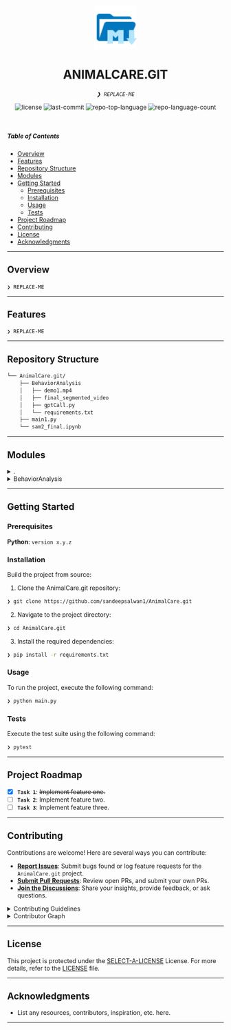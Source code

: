 <p align="center">
  <img src="https://raw.githubusercontent.com/PKief/vscode-material-icon-theme/ec559a9f6bfd399b82bb44393651661b08aaf7ba/icons/folder-markdown-open.svg" width="20%" alt="ANIMALCARE.GIT-logo">
</p>
<p align="center">
    <h1 align="center">ANIMALCARE.GIT</h1>
</p>
<p align="center">
    <em><code>❯ REPLACE-ME</code></em>
</p>
<p align="center">
	<img src="https://img.shields.io/github/license/sandeepsalwan1/AnimalCare.git?style=default&logo=opensourceinitiative&logoColor=white&color=0080ff" alt="license">
	<img src="https://img.shields.io/github/last-commit/sandeepsalwan1/AnimalCare.git?style=default&logo=git&logoColor=white&color=0080ff" alt="last-commit">
	<img src="https://img.shields.io/github/languages/top/sandeepsalwan1/AnimalCare.git?style=default&color=0080ff" alt="repo-top-language">
	<img src="https://img.shields.io/github/languages/count/sandeepsalwan1/AnimalCare.git?style=default&color=0080ff" alt="repo-language-count">
</p>
<p align="center">
	<!-- default option, no dependency badges. -->
</p>

<br>

#####  Table of Contents

- [ Overview](#-overview)
- [ Features](#-features)
- [ Repository Structure](#-repository-structure)
- [ Modules](#-modules)
- [ Getting Started](#-getting-started)
    - [ Prerequisites](#-prerequisites)
    - [ Installation](#-installation)
    - [ Usage](#-usage)
    - [ Tests](#-tests)
- [ Project Roadmap](#-project-roadmap)
- [ Contributing](#-contributing)
- [ License](#-license)
- [ Acknowledgments](#-acknowledgments)

---

##  Overview

<code>❯ REPLACE-ME</code>

---

##  Features

<code>❯ REPLACE-ME</code>

---

##  Repository Structure

```sh
└── AnimalCare.git/
    ├── BehaviorAnalysis
    │   ├── demo1.mp4
    │   ├── final_segmented_video
    │   ├── gptCall.py
    │   └── requirements.txt
    ├── main1.py
    └── sam2_final.ipynb
```

---

##  Modules

<details closed><summary>.</summary>

| File | Summary |
| --- | --- |
| [sam2_final.ipynb](https://github.com/sandeepsalwan1/AnimalCare.git/blob/main/sam2_final.ipynb) | <code>❯ REPLACE-ME</code> |
| [main1.py](https://github.com/sandeepsalwan1/AnimalCare.git/blob/main/main1.py) | <code>❯ REPLACE-ME</code> |

</details>

<details closed><summary>BehaviorAnalysis</summary>

| File | Summary |
| --- | --- |
| [requirements.txt](https://github.com/sandeepsalwan1/AnimalCare.git/blob/main/BehaviorAnalysis/requirements.txt) | <code>❯ REPLACE-ME</code> |
| [gptCall.py](https://github.com/sandeepsalwan1/AnimalCare.git/blob/main/BehaviorAnalysis/gptCall.py) | <code>❯ REPLACE-ME</code> |

</details>

---

##  Getting Started

###  Prerequisites

**Python**: `version x.y.z`

###  Installation

Build the project from source:

1. Clone the AnimalCare.git repository:
```sh
❯ git clone https://github.com/sandeepsalwan1/AnimalCare.git
```

2. Navigate to the project directory:
```sh
❯ cd AnimalCare.git
```

3. Install the required dependencies:
```sh
❯ pip install -r requirements.txt
```

###  Usage

To run the project, execute the following command:

```sh
❯ python main.py
```

###  Tests

Execute the test suite using the following command:

```sh
❯ pytest
```

---

##  Project Roadmap

- [X] **`Task 1`**: <strike>Implement feature one.</strike>
- [ ] **`Task 2`**: Implement feature two.
- [ ] **`Task 3`**: Implement feature three.

---

##  Contributing

Contributions are welcome! Here are several ways you can contribute:

- **[Report Issues](https://github.com/sandeepsalwan1/AnimalCare.git/issues)**: Submit bugs found or log feature requests for the `AnimalCare.git` project.
- **[Submit Pull Requests](https://github.com/sandeepsalwan1/AnimalCare.git/blob/main/CONTRIBUTING.md)**: Review open PRs, and submit your own PRs.
- **[Join the Discussions](https://github.com/sandeepsalwan1/AnimalCare.git/discussions)**: Share your insights, provide feedback, or ask questions.

<details closed>
<summary>Contributing Guidelines</summary>

1. **Fork the Repository**: Start by forking the project repository to your github account.
2. **Clone Locally**: Clone the forked repository to your local machine using a git client.
   ```sh
   git clone https://github.com/sandeepsalwan1/AnimalCare.git
   ```
3. **Create a New Branch**: Always work on a new branch, giving it a descriptive name.
   ```sh
   git checkout -b new-feature-x
   ```
4. **Make Your Changes**: Develop and test your changes locally.
5. **Commit Your Changes**: Commit with a clear message describing your updates.
   ```sh
   git commit -m 'Implemented new feature x.'
   ```
6. **Push to github**: Push the changes to your forked repository.
   ```sh
   git push origin new-feature-x
   ```
7. **Submit a Pull Request**: Create a PR against the original project repository. Clearly describe the changes and their motivations.
8. **Review**: Once your PR is reviewed and approved, it will be merged into the main branch. Congratulations on your contribution!
</details>

<details closed>
<summary>Contributor Graph</summary>
<br>
<p align="left">
   <a href="https://github.com{/sandeepsalwan1/AnimalCare.git/}graphs/contributors">
      <img src="https://contrib.rocks/image?repo=sandeepsalwan1/AnimalCare.git">
   </a>
</p>
</details>

---

##  License

This project is protected under the [SELECT-A-LICENSE](https://choosealicense.com/licenses) License. For more details, refer to the [LICENSE](https://choosealicense.com/licenses/) file.

---

##  Acknowledgments

- List any resources, contributors, inspiration, etc. here.

---
